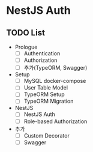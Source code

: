 # NestJS Auth

## TODO List
- Prologue
  - [ ] Authentication
  - [ ] Authorization
  - [ ] 추가(TypeORM, Swagger)
- Setup
  - [ ] MySQL docker-compose
  - [ ] User Table Model
  - [ ] TypeORM Setup
  - [ ] TypeORM Migration
- NestJS
  - [ ] NestJS Auth
  - [ ] Role-based Authorization
- 추가
  - [ ] Custom Decorator
  - [ ] Swagger
